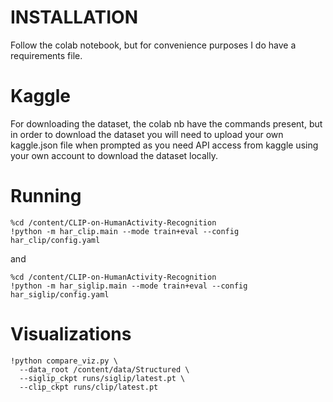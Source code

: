 # INSTALLATION
Follow the colab notebook, but for convenience purposes I do have a requirements file. 

# Kaggle
For downloading the dataset, the colab nb have the commands present, but in order to download the dataset you will need to upload your own kaggle.json file when prompted as you need API access from kaggle using your own account to download the dataset locally. 

# Running
```
%cd /content/CLIP-on-HumanActivity-Recognition
!python -m har_clip.main --mode train+eval --config har_clip/config.yaml
```
and
```
%cd /content/CLIP-on-HumanActivity-Recognition
!python -m har_siglip.main --mode train+eval --config har_siglip/config.yaml
```

# Visualizations
```
!python compare_viz.py \
  --data_root /content/data/Structured \
  --siglip_ckpt runs/siglip/latest.pt \
  --clip_ckpt runs/clip/latest.pt
```
